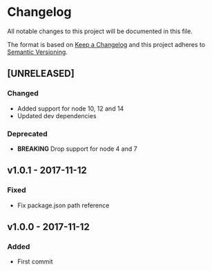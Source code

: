 # Changelog
All notable changes to this project will be documented in this file.

The format is based on [Keep a Changelog](http://keepachangelog.com/en/1.0.0/)
and this project adheres to [Semantic Versioning](http://semver.org/spec/v2.0.0.html).

<!--
## [UNRELEASED]
### Added
### Changed
### Deprecated
### Removed
### Fixed
### Security
-->

## [UNRELEASED]

### Changed
- Added support for node 10, 12 and 14
- Updated dev dependencies

### Deprecated
- **BREAKING** Drop support for node 4 and 7




## v1.0.1 - 2017-11-12

### Fixed
- Fix package.json path reference




## v1.0.0 - 2017-11-12

### Added
- First commit
